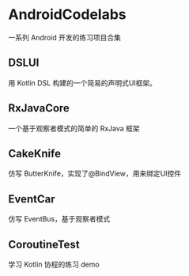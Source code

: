 # AndroidCodelabs
一系列 Android 开发的练习项目合集

## DSLUI

用 Kotlin DSL 构建的一个简易的声明式UI框架。

## RxJavaCore

一个基于观察者模式的简单的 RxJava 框架

## CakeKnife

仿写 ButterKnife，实现了@BindView，用来绑定UI控件

## EventCar

仿写 EventBus，基于观察者模式

## CoroutineTest

学习 Kotlin 协程的练习 demo
